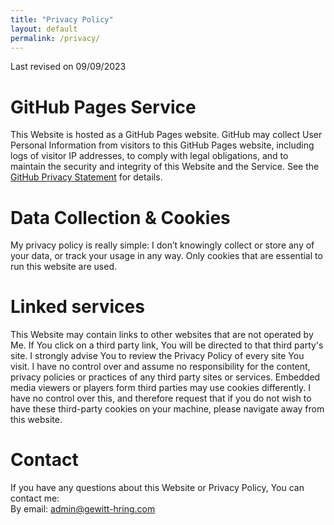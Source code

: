 ```yaml
---
title: "Privacy Policy"
layout: default
permalink: /privacy/
---
```

Last revised on 09/09/2023

# GitHub Pages Service

This Website is hosted as a GitHub Pages website. GitHub may collect User Personal Information from visitors to this GitHub Pages website, including logs of visitor IP addresses, to comply with legal obligations, and to maintain the security and integrity of this Website and the Service. See the [GitHub Privacy Statement](https://docs.github.com/en/site-policy/privacy-policies/github-privacy-statement) for details.

# Data Collection & Cookies
My privacy policy is really simple: I don’t knowingly collect or store any of your data, or track your usage in any way. Only cookies that are essential to run this website are used.

# Linked services
This Website may contain links to other websites that are not operated by Me. If You click on a third party link, You will be directed to that third party's site. I strongly advise You to review the Privacy Policy of every site You visit.
I have no control over and assume no responsibility for the content, privacy policies or practices of any third party sites or services.
Embedded media viewers or players form third parties may use cookies differently. I have no control over this, and therefore request that if you do not wish to have these third-party cookies on your machine, please navigate away from this website.

# Contact
If you have any questions about this Website or Privacy Policy, You can contact me:  
By email: admin@gewitt-hring.com
